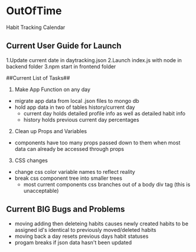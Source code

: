 # OutOfTime
Habit Tracking Calendar 

## Current User Guide for Launch ##
1.Update current date in daytracking.json 
2.Launch index.js with node in backend folder
3.npm start in frontend folder  

##Current List of Tasks##
1. Make App Function on any day
  - migrate app data from local .json files to mongo db
  - hold app data in two of tables history/current day
    - current day holds detailed profile info as well as detailed habit info
    - history holds previous current day percentages 
  
2. Clean up Props and Variables
  - components have too many props passed down to them when most data can already be accessed through props
  
3. CSS changes
  - change css color variable names to reflect reality
  - break css component tree into smaller trees
    - most current components css branches out of a body div tag (this is unacceptable)
  
  ## Current BIG Bugs and Problems ##
 - moving adding then deleteing habits causes newly created habits to be assigned id's identical to previously moved/deleted habits
 - moving back a day resets previous days habit statuses
 - progam breaks if json data hasn't been updated
